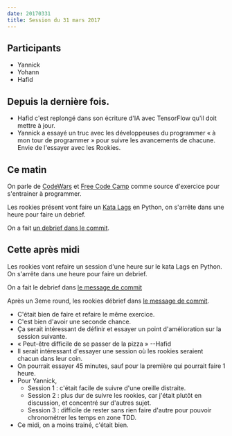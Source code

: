 ```yaml
---
date: 20170331
title: Session du 31 mars 2017
---
```


## Participants

- Yannick
- Yohann
- Hafid


## Depuis la dernière fois.


- Hafid c'est replongé dans son écriture d'IA avec TensorFlow qu'il doit mettre
  à jour.
- Yannick a essayé un truc avec les développeuses du programmer « à mon tour de
  programmer » pour suivre les avancements de chacune. Envie de l'essayer avec
  les Rookies.


## Ce matin

On parle de [CodeWars](https://www.codewars.com) et [Free Code
Camp](https://www.freecodecamp.com/) comme source d'exercice pour s'entrainer à
programmer.

Les rookies présent vont faire un [Kata Lags](http://codingdojo.org/kata/Lags/) en Python, on s'arrête dans une heure pour faire un debrief.

On a fait [un debrief dans le commit](https://github.com/ut7/rookie-club/releases/tag/20170331-session-1h-yohann-hafid).

## Cette après midi

Les rookies vont refaire un session d'une heure sur le kata Lags en Python. On s'arrête dans une heure pour faire un debrief.

On a fait le debrief dans [le message de commit](https://github.com/ut7/rookie-club/releases/tag/20170331-session-2-Yohann-et-Hafid)

Après un 3eme round, les rookies débrief dans [le message de commit](https://github.com/ut7/rookie-club/releases/tag/20170331-session-3-Hafid-et-Yohann).


- C'était bien de faire et refaire le même exercice.
- C'est bien d'avoir une seconde chance.
- Ça serait intéressant de définir et essayer un point d'amélioration sur la session suivante.
- « Peut-être difficile de se passer de la pizza » --Hafid
- Il serait intéressant d'essayer une session où les rookies seraient chacun dans leur coin.
- On pourrait essayer 45 minutes, sauf pour la première qui pourrait faire 1 heure.
- Pour Yannick,
  - Session 1 : c'était facile de suivre d'une oreille distraite.
  - Session 2 : plus dur de suivre les rookies, car j'était plutôt en discussion, et concentré sur d'autres sujet.
  - Session 3 : difficile de rester sans rien faire d'autre pour pouvoir chronométrer les temps en zone TDD.
- Ce midi, on a moins trainé, c'était bien.


